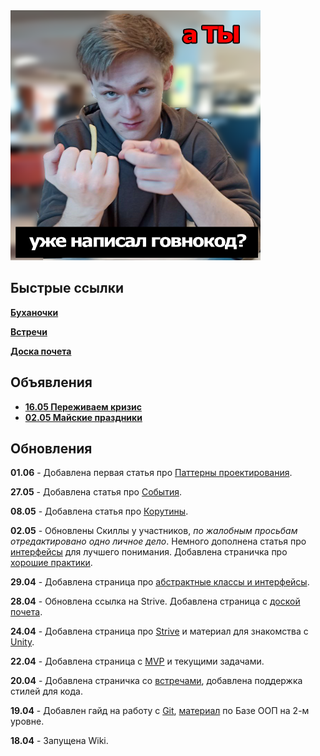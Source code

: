 <img src="attachments/meme1.png" width="400" height="400">

## Быстрые ссылки

[**Буханочки**](team/team_index.md)

[**Встречи**](team/meetings.md)

[**Доска почета**](team/hall_of_fame.md)

## Объявления

- [**16.05 Переживаем кризис**](announces/05-16.md)
- [**02.05 Майские праздники**](announces/05-02.md)

## Обновления

**01.06** - Добавлена первая статья про [Паттерны проектирования](learn/lvl_2/2_3_patterns_basics.md).

**27.05** - Добавлена статья про [События](learn/lvl_2/2_4_unity_events.md).

**08.05** - Добавлена статья про [Корутины](learn/lvl_2/2_2_coroutines.md).

**02.05** - Обновлены Скиллы у участников, *по жалобным просьбам отредактировано одно личное дело*. Немного дополнена статья про [интерфейсы](learn/lvl_2/2_1_abstracts_interfaces.md) для лучшего понимания. Добавлена страничка про [хорошие практики](learn/lvl_4/best_practices.md).

**29.04** - Добавлена страница про [абстрактные классы и интерфейсы](learn/lvl_2/2_1_abstracts_interfaces.md).

**28.04** - Обновлена ссылка на Strive. Добавлена страница с [доской почета](team/hall_of_fame.md).

**24.04** - Добавлена страница про [Strive](guides/strive.md) и материал для знакомства с [Unity](learn/lvl_1/1_2_unity_start.md).

**22.04** - Добавлена страница с [MVP](project/mvp_reqs.md) и текущими задачами.

**20.04** - Добавлена страничка со [встречами](team/meetings.md), добавлена поддержка стилей для кода.

**19.04** - Добавлен гайд на работу с [Git](guides/git.md), [материал](learn/lvl_2/OOP_base.md) по Базе ООП на 2-м уровне.

**18.04** - Запущена Wiki.